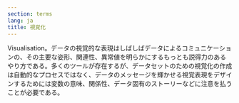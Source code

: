 ```yaml
---
section: terms
lang: ja
title: 視覚化
---
```


Visualisation。データの視覚的な表現はしばしばデータによるコミュニケーションの、その主要な姿形、関連性、異常値を明らかにするもっとも説得力のあるやり方である。多くのツールが存在するが、データセットのための視覚化の作成は自動的なプロセスではなく、データのメッセージを輝かせる視覚表現をデザインするためには変数の意味、関係性、データ固有のストーリーなどに注意を払うことが必要である。
